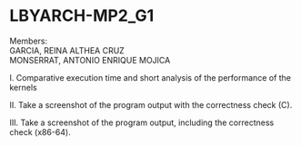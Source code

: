 # LBYARCH-MP2_G1

Members:\
GARCIA, REINA ALTHEA CRUZ\
MONSERRAT, ANTONIO ENRIQUE MOJICA

I. Comparative execution time and short analysis of the performance of the kernels

II. Take a screenshot of the program output with the correctness check (C).

III. Take a screenshot of the program output, including the correctness check (x86-64).

